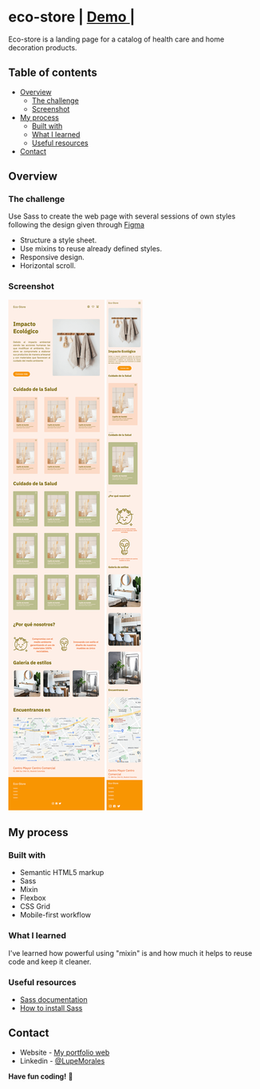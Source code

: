 # eco-store <span> | </span>  <a href="https://lupemorales.github.io/eco-store/" target="_blank">   Demo </a><span> | </span>

Eco-store is a landing page for a catalog of health care and home decoration products.


## Table of contents

- [Overview](#overview)
  - [The challenge](#the-challenge)
  - [Screenshot](#screenshot)
- [My process](#my-process)
  - [Built with](#built-with)
  - [What I learned](#what-i-learned)
  - [Useful resources](#useful-resources)
- [Contact](#contact)


## Overview

### The challenge
Use Sass to create the web page with several sessions of own styles following the design given through [Figma](https://www.figma.com/file/Em1aDiIHmqozHpUAjsYhT7/Eco-Store-Mockups-(Copy)?type=design&node-id=43-2185&t=C4wzlaOCCJExAuCe-0)

- Structure a style sheet.
- Use mixins to reuse already defined styles.
- Responsive design.
- Horizontal scroll.

### Screenshot

![Desktop ](./assets/desktop.png)
![Mobile ](./assets/mobile.png)


## My process

### Built with

- Semantic HTML5 markup
- Sass 
- Mixin
- Flexbox
- CSS Grid
- Mobile-first workflow



### What I learned

I've learned how powerful using "mixin" is and how much it helps to reuse code and keep it cleaner.



### Useful resources

- [Sass documentation](https://sass-lang.com/documentation/) 
- [How to install Sass](https://www.youtube.com/watch?v=MCbdP3E2f7s&list=PLPP5LxJ4T3ifn0VdPY_glEIJaH6B6o4fh&index=1) 

## Contact

- Website - [My portfolio web](https://lupemorales.github.io/portfolio/)
- Linkedin - [@LupeMorales](https://www.linkedin.com/in/lupe-morales/)

**Have fun coding!** 🚀